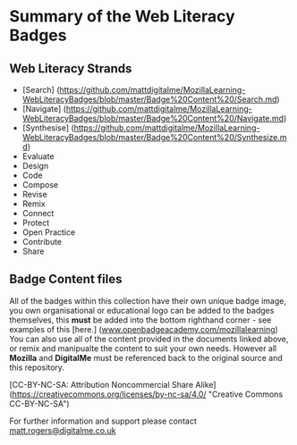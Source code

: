 # Summary of the Web Literacy Badges

## Web Literacy Strands
* [Search] (https://github.com/mattdigitalme/MozillaLearning-WebLiteracyBadges/blob/master/Badge%20Content%20/Search.md)
* [Navigate] (https://github.com/mattdigitalme/MozillaLearning-WebLiteracyBadges/blob/master/Badge%20Content%20/Navigate.md)
* [Synthesise] (https://github.com/mattdigitalme/MozillaLearning-WebLiteracyBadges/blob/master/Badge%20Content%20/Synthesize.md)
* Evaluate
* Design
* Code
* Compose
* Revise
* Remix
* Connect
* Protect
* Open Practice
* Contribute
* Share

## Badge Content files

All of the badges within this collection have their own unique badge image, you own organisational or educational logo can be added to the badges themselves, this **must** be added into the bottom righthand corner - see examples of this [here.] (www.openbadgeacademy.com/mozillalearning) 
You can also use all of the content provided in the documents linked above, or remix and manipualte the content to suit your own needs. However all **Mozilla** and **DigitalMe** must be referenced back to the original source and this repository.

[CC-BY-NC-SA: Attribution Noncommercial Share Alike] (https://creativecommons.org/licenses/by-nc-sa/4.0/ "Creative Commons CC-BY-NC-SA")

For further information and support please contact matt.rogers@digitalme.co.uk
